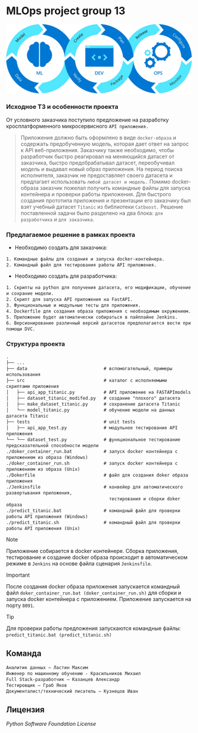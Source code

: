 # MLOps project group 13
![Logotype](./data/a56d354a-4d89-42dc-ada7-09097251ed4d.webp)
### Исходное ТЗ и особенности проекта
От условного заказчика поступило предложение на разработку кросплатформенного микросервисного `API приложения.`
> Приложение должно быть оформлено в виде `docker-образа` и содержать предобученную модель, которая дает ответ на запрос к API веб-приложения.
Заказчику также необходимо, чтобы разработчик быстро реагировал на меняющийся датасет от заказчика, быстро предобрабатывал датасет, переобучивал модель и выдавал новый образ приложения.
На период поиска исполнителя, заказчик не предоставляет своего датасета и предлагает использовать `любой датасет и модель.`
Помимо docker-образа заказчик пожелал получить командные файлы для запуска контейнера и проверки работы приложения.
Для быстрого создания прототипа приложения и презентации его заказчику был взят учебный датасет `Titanic` из библиотеки `Catboost.`
Решение поставленной задачи было разделено на два блока: `для разработчика` и `для заказчика`.

### Предлагаемое решение в рамках проекта
- Необходимо создать для заказчика:
```
1. Командные файлы для создания и запуска docker-контейнера.
2. Командный файл для тестирования работы API приложения.
```
- Необходимо создать для разработчика:
```
1. Скрипты на python для получения датасета, его модификации, обучение и сохрание модели.
2. Скрипт для запуска API приложения на FastAPI.
3. Функциональные и модульные тесты для приложения.
4. Dockerfile для создания образа приложения с необходимым окружением.
5. Приложение будет автоматически собираться в пайплайне Jenkins.
6. Версионирование различный версий датасетов предполагается вести при помощи DVC.
```

### Структура проекта

```
.
├── ...
├── data                             # вспомогательный, примеры использования 
├── src                              # каталог с исполняемыми скриптами приложения
│   ├── api_app_titanic.py           # API приложение на FASTAPImodels
│   ├── dataset_titanic_modifed.py   # создание "плохого" датасета
│   ├── make_dataset_titanic.py      # сохранение датасета Titanic
│   └── model_titanic.py             # обучение модели на данных датасета Titanic
├── tests                            # unit tests
│   ├── api_app_test.py              # модульное тестирование API приложения
└── └── dataset_test.py              # функциональное тестирование предсказательной способности модели
./doker_container_run.bat            # запуск docker контейнера с приложением из образа (Windows)
./doker_container_run.sh             # запуск docker контейнера с приложением из образа (Unix)
./Dokerfile                          # файл для создания doker образа приложения
./Jenkinsfile                        # конвейер для автоматического развертывания приложения, 
                                       тестирования и сборки doker образа
./predict_titanic.bat                # командный файл для проверки работы API приложения (Windows)
./predict_titanic.sh                 # командный файл для проверки работы API приложения (Unix)
```

> [!NOTE]
Приложение собирается в docker контейнере. Сборка приложения, тестирование и создание docker образа происходит в
автоматическом режиме в `Jenkins` на основе файла сценария `Jenkinsfile`.

> [!IMPORTANT]
После создания docker образа приложения запускается командный файл `doker_container_run.bat (doker_container_run.sh)` для 
сборки и запуска docker контейнера с приложением. Приложение запускается на порту `8091`.

> [!TIP]
Для проверки работы предложения запускаются командные файлы: `predict_titanic.bat (predict_titanic.sh)`

## Команда

```
Аналитик данных – Ластин Максим
Инженер по машинному обучению - Красильников Михаил
Full Stack-разработчик – Казанцев Александр
Тестировщик – Граб Яков
Документалист/технический писатель – Кузнецов Иван

```

## Лицензия

_Python Software Foundation License_
